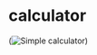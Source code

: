 # calculator
(![Simple calculator](https://user-images.githubusercontent.com/76930015/146902856-bd43ea5e-c1c5-4152-9f59-f6402b46d771.png))
